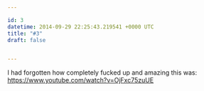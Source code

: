 ```yaml
---

id: 3
datetime: 2014-09-29 22:25:43.219541 +0000 UTC
title: "#3"
draft: false


---
```


I had forgotten how completely fucked up and amazing this was: https://www.youtube.com/watch?v=OjFxc75zuUE
